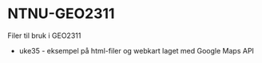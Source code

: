 # NTNU-GEO2311

Filer til bruk i GEO2311

- uke35 - eksempel på html-filer og webkart laget med Google Maps API

